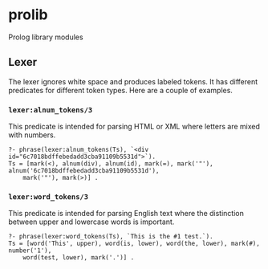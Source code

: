 # prolib
Prolog library modules

## Lexer

The lexer ignores white space and produces labeled tokens. It has different predicates for different token types. Here
are a couple of examples.

### `lexer:alnum_tokens/3`

This predicate is intended for parsing HTML or XML where letters are mixed with numbers.

```
?- phrase(lexer:alnum_tokens(Ts), `<div id="6c7018bdffebedadd3cba91109b5531d">`).
Ts = [mark(<), alnum(div), alnum(id), mark(=), mark('"'), alnum('6c7018bdffebedadd3cba91109b5531d'),
    mark('"'), mark(>)] .

```
### `lexer:word_tokens/3`

This predicate is intended for parsing English text where the distinction between upper and lowercase words is important.

```
?- phrase(lexer:word_tokens(Ts), `This is the #1 test.`).
Ts = [word('This', upper), word(is, lower), word(the, lower), mark(#), number('1'),
    word(test, lower), mark('.')] .
```
